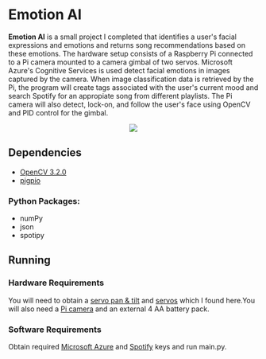 # Emotion AI

**Emotion AI** is a small project I completed that identifies a user's facial expressions and emotions and returns song recommendations based on these emotions. The hardware setup consists of a Raspberry Pi connected to a Pi camera mounted to a camera gimbal of two servos. Microsoft Azure's Cognitive Services is used detect facial emotions in images captured by the camera. When image classification data is retrieved by the Pi, the program will create tags associated with the user's current mood and search Spotify for an appropiate song from different playlists. The Pi camera will also detect, lock-on, and follow the user's face using OpenCV and PID control for the gimbal.

<p align="center"> 
<img src="https://github.com/k22jung/emotion_ai/blob/master/pi_camera_gimbal.jpg">
</p>

## Dependencies

- [OpenCV 3.2.0](http://opencv.org/releases.html)
- [pigpio](http://abyz.co.uk/rpi/pigpio/download.html)

### Python Packages:
- numPy
- json
- spotipy

## Running

### Hardware Requirements
You will need to obtain a [servo pan & tilt](https://www.creatroninc.com/product/servo-motor-pan-tilt-bracket/) and [servos](https://www.creatroninc.com/product/servo-motor-44kgcm/) which I found here.You will also need a [Pi camera](https://www.creatroninc.com/product/noir-camera-board-for-raspberry-pi/?search_query=Pi+camera&results=12) and an external 4 AA battery pack.

### Software Requirements
Obtain required [Microsoft Azure](https://azure.microsoft.com/en-ca/try/cognitive-services/?api=emotion-api) and [Spotify](https://developer.spotify.com/web-api/) keys and run main.py. 
